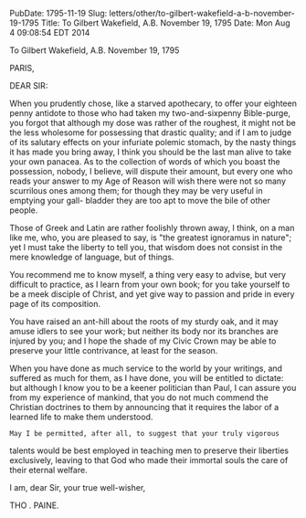 PubDate: 1795-11-19
Slug: letters/other/to-gilbert-wakefield-a-b-november-19-1795
Title: To Gilbert Wakefield, A.B.  November 19, 1795
Date: Mon Aug  4 09:08:54 EDT 2014

   To Gilbert Wakefield, A.B.  November 19, 1795

   PARIS,

   DEAR SIR:

   When you prudently chose, like a starved apothecary, to offer your
   eighteen penny antidote to those who had taken my two-and-sixpenny
   Bible-purge, you forgot that although my dose was rather of the roughest,
   it might not be the less wholesome for possessing that drastic quality;
   and if I am to judge of its salutary effects on your infuriate polemic
   stomach, by the nasty things it has made you bring away, I think you
   should be the last man alive to take your own panacea. As to the
   collection of words of which you boast the possession, nobody, I believe,
   will dispute their amount, but every one who reads your answer to my Age
   of Reason will wish there were not so many scurrilous ones among them; for
   though they may be very useful in emptying your gall- bladder they are too
   apt to move the bile of other people.

   Those of Greek and Latin are rather foolishly thrown away, I think, on a
   man like me, who, you are pleased to say, is "the greatest ignoramus in
   nature"; yet I must take the liberty to tell you, that wisdom does not
   consist in the mere knowledge of language, but of things.

   You recommend me to know myself, a thing very easy to advise, but very
   difficult to practice, as I learn from your own book; for you take
   yourself to be a meek disciple of Christ, and yet give way to passion and
   pride in every page of its composition.

   You have raised an ant-hill about the roots of my sturdy oak, and it may
   amuse idlers to see your work; but neither its body nor its branches are
   injured by you; and I hope the shade of my Civic Crown may be able to
   preserve your little contrivance, at least for the season.

   When you have done as much service to the world by your writings, and
   suffered as much for them, as I have done, you will be entitled to
   dictate: but although I know you to be a keener politician than Paul, I
   can assure you from my experience of mankind, that you do not much commend
   the Christian doctrines to them by announcing that it requires the labor
   of a learned life to make them understood.

    May I be permitted, after all, to suggest that your truly vigorous
   talents would be best employed in teaching men to preserve their liberties
   exclusively, leaving to that God who made their immortal souls the care of
   their eternal welfare.

   I am, dear Sir, your true well-wisher,

   THO . PAINE.


